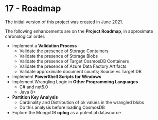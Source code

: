 # 17 - Roadmap

The initial version of this project was created in June 2021.

The following enhancements are on the **Project Roadmap**, in approximate
chronological order.

- Implement a **Validation Process**
  - Validate the presence of Storage Containers
  - Validate the presence of Storage Blobs
  - Validate the presence of Target CosmosDB Containers
  - Validate the presence of Azure Data Factory Artifacts
  - Validate approximate document counts; Source vs Target DB
- Implement **PowerShell Scripts for Windows**
- Implement Wrangling Logic in **Other Programming Languages**
  - C# and net5.0
  - Java 8+
- **Partition Key Analysis**
  - Cardinality and Distribution of pk values in the wrangled blobs
  - Do this analysis before loading CosmosDB
- Explore the MongoDB **oplog** as a potential datasource
